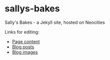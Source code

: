 # sallys-bakes

Sally's Bakes - a Jekyll site, hosted on Neocities

Links for editing:

- [Page content](_pages)
- [Blog posts](_posts)
- [Blog images](blog-images)